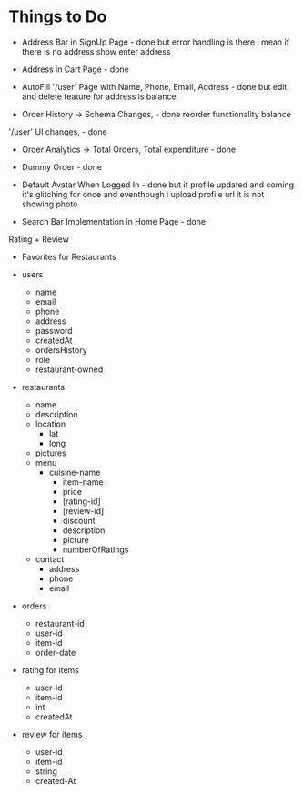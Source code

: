 # Things to Do

- Address Bar in SignUp Page - done but error handling is there i mean if there is no address show enter address

- Address in Cart Page - done

- AutoFill '/user' Page with Name, Phone, Email, Address - done but edit and delete feature for address is balance

- Order History -> Schema Changes, - done reorder functionality balance

'/user' UI changes, - done

- Order Analytics -> Total Orders, Total expenditure - done

- Dummy Order - done

- Default Avatar When Logged In - done but if profile updated and coming it's glitching for once and eventhough i upload profile url it is not showing photo

- Search Bar Implementation in Home Page - done

Rating + Review

- Favorites for Restaurants

- users
  - name
  - email
  - phone
  - address
  - password
  - createdAt
  - ordersHistory
  - role
  - restaurant-owned
- restaurants
  - name
  - description
  - location
    - lat
    - long
  - pictures
  - menu
    - cuisine-name
      - item-name
      - price
      - [rating-id]
      - [review-id]
      - discount
      - description
      - picture
      - numberOfRatings
  - contact
    - address
    - phone
    - email
- orders
  - restaurant-id
  - user-id
  - item-id
  - order-date
- rating for items
  - user-id
  - item-id
  - int
  - createdAt
- review for items
  - user-id
  - item-id
  - string
  - created-At
